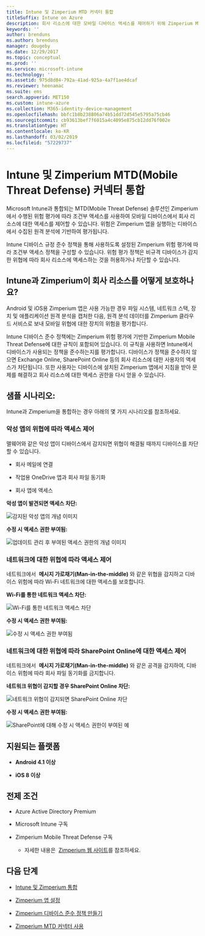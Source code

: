 ```yaml
---
title: Intune 및 Zimperium MTD 커넥터 통합
titleSuffix: Intune on Azure
description: 회사 리소스에 대한 모바일 디바이스 액세스를 제어하기 위해 Zimperium MTD(Mobile Threat Defense)와 Intune을 통합하는 방법을 알아봅니다.
keywords: ''
author: brenduns
ms.author: brenduns
manager: dougeby
ms.date: 12/29/2017
ms.topic: conceptual
ms.prod: ''
ms.service: microsoft-intune
ms.technology: ''
ms.assetid: 975d8d84-792a-41ad-925a-4a7f1ae4dcaf
ms.reviewer: heenamac
ms.suite: ems
search.appverid: MET150
ms.custom: intune-azure
ms.collection: M365-identity-device-management
ms.openlocfilehash: bbfc1b8b238806a74b51dd72d545e5795a75cb46
ms.sourcegitcommit: cb93613bef7f6015a4c4095e875cb12dd76f002e
ms.translationtype: HT
ms.contentlocale: ko-KR
ms.lasthandoff: 03/02/2019
ms.locfileid: "57229737"
---
```

# <a name="zimperium-mobile-threat-defense-connector-with-intune"></a>Intune 및 Zimperium MTD(Mobile Threat Defense) 커넥터 통합

Microsoft Intune과 통합되는 MTD(Mobile Threat Defense) 솔루션인 Zimperium에서 수행된 위험 평가에 따라 조건부 액세스를 사용하여 모바일 디바이스에서 회사 리소스에 대한 액세스를 제어할 수 있습니다. 위험은 Zimperium 앱을 실행하는 디바이스에서 수집된 원격 분석에 기반하여 평가됩니다.

Intune 디바이스 규정 준수 정책을 통해 사용하도록 설정된 Zimperium 위험 평가에 따라 조건부 액세스 정책을 구성할 수 있습니다. 위험 평가 정책은 비규격 디바이스가 감지한 위협에 따라 회사 리소스에 액세스하는 것을 허용하거나 차단할 수 있습니다.

## <a name="how-do-intune-and-zimperium-help-protect-your-company-resources"></a>Intune과 Zimperium이 회사 리소스를 어떻게 보호하나요?

Android 및 iOS용 Zimperium 앱은 사용 가능한 경우 파일 시스템, 네트워크 스택, 장치 및 애플리케이션 원격 분석을 캡처한 다음, 원격 분석 데이터를 Zimperium 클라우드 서비스로 보내 모바일 위협에 대한 장치의 위험을 평가합니다.

Intune 디바이스 준수 정책에는 Zimperium 위험 평가에 기반한 Zimperium Mobile Threat Defense에 대한 규칙이 포함되어 있습니다. 이 규칙을 사용하면 Intune에서 디바이스가 사용되는 정책을 준수하는지를 평가합니다. 디바이스가 정책을 준수하지 않으면 Exchange Online, SharePoint Online 등의 회사 리소스에 대한 사용자의 액세스가 차단됩니다. 또한 사용자는 디바이스에 설치된 Zimperium 앱에서 지침을 받아 문제를 해결하고 회사 리소스에 대한 액세스 권한을 다시 얻을 수 있습니다.

## <a name="sample-scenarios"></a>샘플 시나리오:

Intune과 Zimperium을 통합하는 경우 아래의 몇 가지 시나리오를 참조하세요.

### <a name="control-access-based-on-threats-from-malicious-apps"></a>악성 앱의 위협에 따라 액세스 제어

맬웨어와 같은 악성 앱이 디바이스에서 감지되면 위협이 해결될 때까지 디바이스를 차단할 수 있습니다.

-   회사 메일에 연결

-   작업용 OneDrive 앱과 회사 파일 동기화

-   회사 앱에 액세스

**악성 앱이 발견되면 액세스 차단:**

![감지된 악성 앱의 개념 이미지](./media/Maliciousapps_blocked_Zimperium.png)

**수정 시 액세스 권한 부여됨:**

![업데이트 관리 후 부여된 액세스 권한의 개념 이미지](./media/maliciousapps_unblocked_Zimperium.png)

### <a name="control-access-based-on-threat-to-network"></a>네트워크에 대한 위협에 따라 액세스 제어

네트워크에서  **메시지 가로채기(Man-in-the-middle)** 와 같은 위협을 감지하고 디바이스 위험에 따라 Wi-Fi 네트워크에 대한 액세스를 보호합니다.

**Wi-Fi를 통한 네트워크 액세스 차단:**

![Wi-Fi를 통한 네트워크 액세스 차단](./media/network_wifi_blocked_Zimperium.png)

**수정 시 액세스 권한 부여됨:**

![수정 시 액세스 권한 부여됨](./media/network_wifi_unblocked_Zimperium.png)

### <a name="control-access-to-sharepoint-online-based-on-threat-to-network"></a>네트워크에 대한 위협에 따라 SharePoint Online에 대한 액세스 제어

네트워크에서  **메시지 가로채기(Man-in-the-middle)** 와 같은 공격을 감지하여, 디바이스 위험에 따라 회사 파일 동기화를 금지합니다.

**네트워크 위협이 감지할 경우 SharePoint Online 차단:**

![네트워크 위협이 감지되면 SharePoint Online 차단](./media/network_spo_blocked_Zimperium.png)

**수정 시 액세스 권한 부여됨:**

![SharePoint에 대해 수정 시 액세스 권한이 부여된 예](./media/network_spo_unblocked_Zimperium.png)

## <a name="supported-platforms"></a>지원되는 플랫폼

-   **Android 4.1 이상**

-   **iOS 8 이상**

## <a name="prerequisites"></a>전제 조건

-   Azure Active Directory Premium

-   Microsoft Intune 구독

-   Zimperium Mobile Threat Defense 구독

    -   자세한 내용은  [Zimperium 웹 사이트](https://www.zimperium.com/zips-mobile-ips)를 참조하세요.

## <a name="next-steps"></a>다음 단계

- [Intune 및 Zimperium 통합](zimperium-mtd-connector-integration.md)

- [Zimperium 앱 설정](mtd-apps-ios-app-configuration-policy-add-assign.md)

- [Zimperium 디바이스 준수 정책 만들기](mtd-device-compliance-policy-create.md)

- [Zimperium MTD 커넥터 사용](mtd-connector-enable.md)
